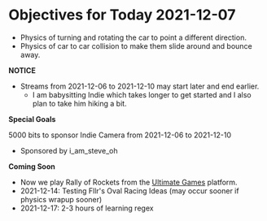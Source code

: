 # Objectives for Today 2021-12-07

- Physics of turning and rotating the car to point a different direction.
- Physics of car to car collision to make them slide around and bounce away.

**NOTICE**

- Streams from 2021-12-06 to 2021-12-10 may start later and end earlier.
  - I am babysitting Indie which takes longer to get started and I also plan to take him hiking a bit.

**Special Goals**

5000 bits to sponsor Indie Camera from 2021-12-06 to 2021-12-10
  - Sponsored by i_am_steve_oh

**Coming Soon**

- Now we play Rally of Rockets from the [Ultimate Games](https://ultimate.games/) platform.
- 2021-12-14: Testing Fllr's Oval Racing Ideas (may occur sooner if physics wrapup sooner)
- 2021-12-17: 2-3 hours of learning regex
